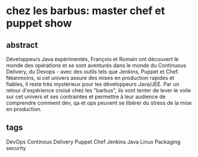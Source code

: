 chez les barbus:  master chef et puppet show
============================================

abstract
--------

Développeurs Java expérimentés, François et Romain ont découvert le monde des opérations et se sont aventurés dans le monde du Continuous Delivery, du Devops - avec des outils tels que Jenkins, Puppet et Chef. Néanmoins, si cet univers assure des mises en production rapides et fiables, il reste très mystérieux pour les développeurs Java/JEE. Par un retour d'expérience croisé chez les "barbus", ils vont tenter de lever le voile sur cet univers et ses contraintes et permettre à leur audience de comprendre comment dev, qa et ops peuvent se libérer du stress de la mise en production.

tags
----

DevOps
Continous Delivery
Puppet
Chef
Jenkins
Java
Linux
Packaging
security
